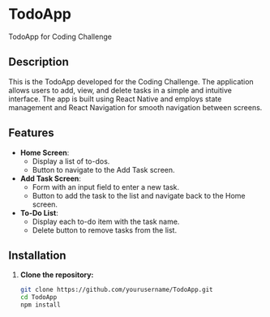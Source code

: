 # TodoApp

TodoApp for Coding Challenge

## Description

This is the TodoApp developed for the Coding Challenge. The application allows users to add, view, and delete tasks in a simple and intuitive interface. The app is built using React Native and employs state management and React Navigation for smooth navigation between screens.

## Features

- **Home Screen**:
  - Display a list of to-dos.
  - Button to navigate to the Add Task screen.
- **Add Task Screen**:
  - Form with an input field to enter a new task.
  - Button to add the task to the list and navigate back to the Home screen.
- **To-Do List**:
  - Display each to-do item with the task name.
  - Delete button to remove tasks from the list.

## Installation

1. **Clone the repository:**

   ```bash
   git clone https://github.com/yourusername/TodoApp.git
   cd TodoApp
   npm install
   ```
